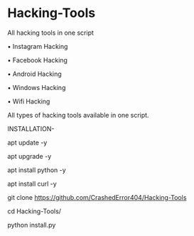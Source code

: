 # Hacking-Tools
All hacking tools in one script

• Instagram Hacking

• Facebook Hacking

• Android Hacking

• Windows Hacking

• Wifi Hacking

All types of hacking tools available in one script.

INSTALLATION-

apt update -y

apt upgrade -y

apt install python -y

apt install curl -y

git clone https://github.com/CrashedError404/Hacking-Tools

cd Hacking-Tools/

python install.py
